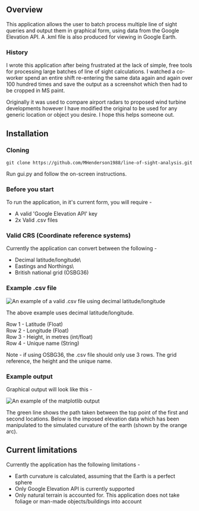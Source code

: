 ## Overview
This application allows the user to batch process multiple line of sight queries and output them in graphical form,
using data from the Google Elevation API.  A .kml file is also produced for viewing in Google Earth.

### History 
I wrote this application after being frustrated at the lack of simple, free tools for processing large batches of
line of sight calculations.  I watched a co-worker spend an entire shift re-entering the same data again and again over 
100 hundred times and save the output as a screenshot which then had to be cropped in MS paint. 

Originally it was used to compare airport radars to proposed wind turbine developments however I have modified the original
to be used for any generic location or object you desire.  I hope this helps someone out.

## Installation

### Cloning
```git clone https://github.com/MHenderson1988/line-of-sight-analysis.git```

Run gui.py and follow the on-screen instructions. 

### Before you start
To run the application, in it's current form, you will require - 
* A valid 'Google Elevation API' key
* 2x Valid .csv files

### Valid CRS (Coordinate reference systems)
Currently the application can convert between the following -
 
* Decimal latitude/longitude\
* Eastings and Northings\
* British national grid (OSBG36)

### Example .csv file
![An example of a valid .csv file using decimal latitude/longitude](img/csv_example.png)

The above example uses decimal latitude/longitude.  

Row 1 - Latitude (Float)\
Row 2 - Longitude (Float)\
Row 3 - Height, in metres (int/float)\
Row 4 - Unique name (String)

Note - if using OSBG36, the .csv file should only use 3 rows.  The grid reference, the height and the unique name.

### Example output

Graphical output will look like this - 

![An example of the matplotlib output](img/example_output.png)

The green line shows the path taken between the top point of the first and second locations.  Below is the imposed
elevation data which has been manipulated to the simulated curvature of the earth (shown by the orange arc).  

## Current limitations
Currently the application has the following limitations - 

* Earth curvature is calculated, assuming that the Earth is a perfect sphere
* Only Google Elevation API is currently supported
* Only natural terrain is accounted for.  This application does not take foliage or man-made objects/buildings into account